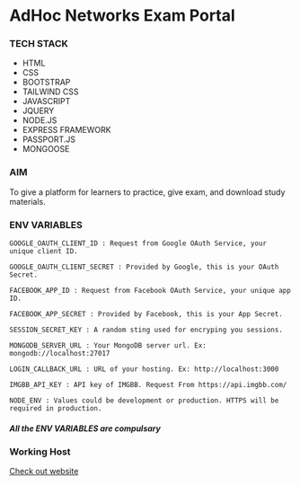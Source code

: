 # AdHoc Networks Exam Portal
### TECH STACK
* HTML
* CSS
* BOOTSTRAP
* TAILWIND CSS
* JAVASCRIPT
* JQUERY
* NODE.JS
* EXPRESS FRAMEWORK
* PASSPORT.JS
* MONGOOSE
### AIM
To give a platform for learners to practice, give exam, and download study materials.
### ENV VARIABLES
```
GOOGLE_OAUTH_CLIENT_ID : Request from Google OAuth Service, your unique client ID.
```
```
GOOGLE_OAUTH_CLIENT_SECRET : Provided by Google, this is your OAuth Secret.
```
```
FACEBOOK_APP_ID : Request from Facebook OAuth Service, your unique app ID.
```
```
FACEBOOK_APP_SECRET : Provided by Facebook, this is your App Secret.
```
```
SESSION_SECRET_KEY : A random sting used for encryping you sessions.
```
```
MONGODB_SERVER_URL : Your MongoDB server url. Ex: mongodb://localhost:27017
```
```
LOGIN_CALLBACK_URL : URL of your hosting. Ex: http://localhost:3000
```
```
IMGBB_API_KEY : API key of IMGBB. Request From https://api.imgbb.com/
```
```
NODE_ENV : Values could be development or production. HTTPS will be required in production.
```
##### All the ENV VARIABLES are compulsary
### Working Host
[Check out website](http://adhocexams.herokuapp.com/)
